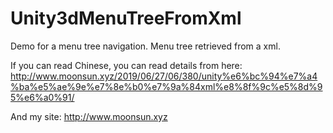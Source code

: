 # Unity3dMenuTreeFromXml
Demo for a menu tree navigation. Menu tree retrieved from a xml.

If you can read Chinese, you can read details from here:
http://www.moonsun.xyz/2019/06/27/06/380/unity%e6%bc%94%e7%a4%ba%e5%ae%9e%e7%8e%b0%e7%9a%84xml%e8%8f%9c%e5%8d%95%e6%a0%91/

And my site:
http://www.moonsun.xyz
